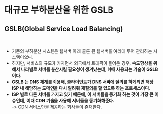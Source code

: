 # 대규모 부하분산을 위한 GSLB

## GSLB(Global Service Load Balancing)

<figure><img src="../../../../.gitbook/assets/스크린샷 2024-01-14 09.50.02.png" alt=""><figcaption></figcaption></figure>

* 기존의 부하분산 시스템은 웹서버 아래 클론 된 웹서버를 여러대 두어 관리하는 시스템이었다.&#x20;
* 하지만, 서비스의 규모가 커지면서 외국에서 트래픽이 들어온 경우, **속도향상을 위해서 나라별로 서버를 분산시킬 필요성이 생겨났는데, 이때 사용되는 기술이 GSLB 이다.**&#x20;
* **GSLB 는 DNS 체계를 이용해, 클라이언트가 DNS 서버에 질의를 하게되면 해당 ISP 내 해당하는 도메인을 다시 알려줘 재질의를 할 있도록 하는 프로세스이다.**&#x20;
* **ISP 별로 다른 서버를 가지고 있기 때문에, 이 서버들을 동기화 하는 것이 가장 큰 이슈인데, 이때 CDN 기술을 사용해 서버들을 동기화해준다.** \
  \-> CDN 서비스만을 제공하는 회사들이 존재한다.&#x20;

<figure><img src="../../../../.gitbook/assets/스크린샷 2024-01-14 09.55.06.png" alt=""><figcaption></figcaption></figure>
